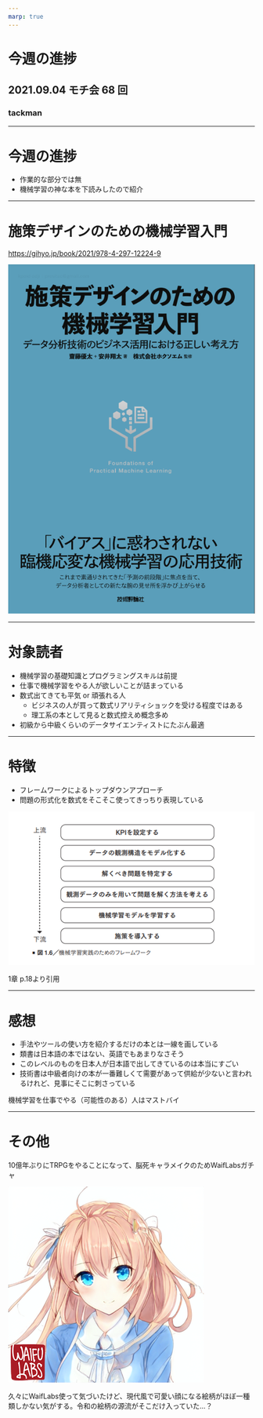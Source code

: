 ```yaml
---
marp: true
---
```


# 今週の進捗

## 2021.09.04 モチ会 68 回

### tackman

---

# 今週の進捗

- 作業的な部分では無
- 機械学習の神な本を下読みしたので紹介

---

# 施策デザインのための機械学習入門

https://gihyo.jp/book/2021/978-4-297-12224-9

![height:300px](mlbook.png)

---

# 対象読者

- 機械学習の基礎知識とプログラミングスキルは前提
- 仕事で機械学習をやる人が欲しいことが詰まっている
- 数式出てきても平気 or 頑張れる人
  - ビジネスの人が買って数式リアリティショックを受ける程度ではある
  - 理工系の本として見ると数式控えめ概念多め
- 初級から中級くらいのデータサイエンティストにたぶん最適

---

# 特徴

- フレームワークによるトップダウンアプローチ
- 問題の形式化を数式をそこそこ使ってきっちり表現している

![height:300px](framework.png)

1章 p.18より引用

---

# 感想

- 手法やツールの使い方を紹介するだけの本とは一線を画している
- 類書は日本語の本ではない、英語でもあまりなさそう
- このレベルのものを日本人が日本語で出してきているのは本当にすごい
- 技術書は中級者向けの本が一番難しくて需要があって供給が少ないと言われるけれど、見事にそこに刺さっている

機械学習を仕事でやる（可能性のある）人はマストバイ

---

# その他

10億年ぶりにTRPGをやることになって、脳死キャラメイクのためWaifLabsガチャ

![](waifu.png)

久々にWaifLabs使って気づいたけど、現代風で可愛い顔になる絵柄がほぼ一種類しかない気がする。令和の絵柄の源流がそこだけ入っていた…？